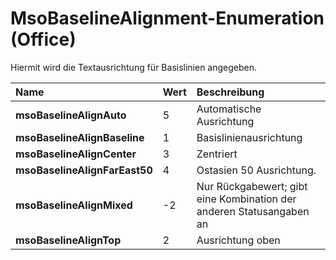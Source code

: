 
# MsoBaselineAlignment-Enumeration (Office)

Hiermit wird die Textausrichtung für Basislinien angegeben.



|**Name**|**Wert**|**Beschreibung**|
|:-----|:-----|:-----|
|**msoBaselineAlignAuto**|5|Automatische Ausrichtung|
|**msoBaselineAlignBaseline**|1|Basislinienausrichtung|
|**msoBaselineAlignCenter**|3|Zentriert|
|**msoBaselineAlignFarEast50**|4|Ostasien 50 Ausrichtung.|
|**msoBaselineAlignMixed**|-2|Nur Rückgabewert; gibt eine Kombination der anderen Statusangaben an|
|**msoBaselineAlignTop**|2|Ausrichtung oben|
